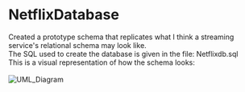 # NetflixDatabase
Created a prototype schema that replicates what I think a streaming service's relational schema may look like.<br/>
The SQL used to create the database is given in the file: Netflixdb.sql<br/>
This is a visual representation of how the schema looks: <br/>
<br/>
![UML_Diagram](https://user-images.githubusercontent.com/67656355/118061100-49210600-b362-11eb-981b-fb1449cd7d31.jpg)

